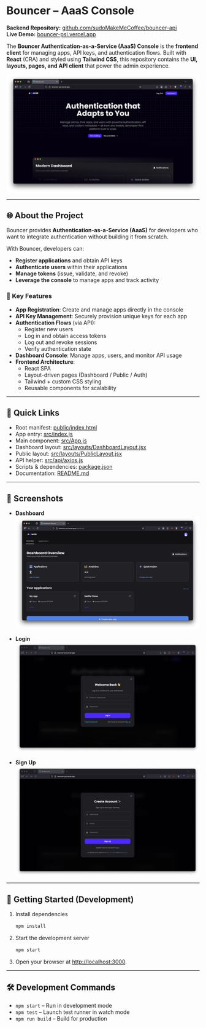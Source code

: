 # Bouncer – AaaS Console

**Backend Repository:** [github.com/sudoMakeMeCoffee/bouncer-api](https://github.com/sudoMakeMeCoffee/bouncer-api)  
**Live Demo:** [bouncer-psi.vercel.app](https://bouncer-psi.vercel.app)  

The **Bouncer Authentication-as-a-Service (AaaS) Console** is the **frontend client** for managing apps, API keys, and authentication flows. Built with **React** (CRA) and styled using **Tailwind CSS**, this repository contains the **UI, layouts, pages, and API client** that power the admin experience.  

![Dashboard snapshot](docs/screenshots/home.png)  

---

## 🌐 About the Project  

Bouncer provides **Authentication-as-a-Service (AaaS)** for developers who want to integrate authentication without building it from scratch.  

With Bouncer, developers can:  
- **Register applications** and obtain API keys  
- **Authenticate users** within their applications  
- **Manage tokens** (issue, validate, and revoke)  
- **Leverage the console** to manage apps and track activity  

### 🔑 Key Features  

- **App Registration**: Create and manage apps directly in the console  
- **API Key Management**: Securely provision unique keys for each app  
- **Authentication Flows** (via API):  
  - Register new users  
  - Log in and obtain access tokens  
  - Log out and revoke sessions  
  - Verify authentication state  
- **Dashboard Console**: Manage apps, users, and monitor API usage  
- **Frontend Architecture**:  
  - React SPA  
  - Layout-driven pages (Dashboard / Public / Auth)  
  - Tailwind + custom CSS styling  
  - Reusable components for scalability  

---

## 📂 Quick Links  

- Root manifest: [public/index.html](public/index.html)  
- App entry: [src/index.js](src/index.js)  
- Main component: [src/App.js](src/App.js)  
- Dashboard layout: [src/layouts/DashboardLayout.jsx](src/layouts/DashboardLayout.jsx)  
- Public layout: [src/layouts/PublicLayout.jsx](src/layouts/PublicLayout.jsx)  
- API helper: [src/api/axios.js](src/api/axios.js)  
- Scripts & dependencies: [package.json](package.json)  
- Documentation: [README.md](README.md)  

---

## 📸 Screenshots  

- **Dashboard**  
  ![Dashboard snapshot](docs/screenshots/dashboard.png)  

- **Login**  
  ![Login snapshot](docs/screenshots/login.png)  

- **Sign Up**  
  ![SignUp snapshot](docs/screenshots/signup.png)  

---

## 🚀 Getting Started (Development)  

1. Install dependencies  
   ```bash
   npm install
   ```  

2. Start the development server  
   ```bash
   npm start
   ```  

3. Open your browser at [http://localhost:3000](http://localhost:3000).  

---

## 🛠 Development Commands  

- `npm start` – Run in development mode  
- `npm test` – Launch test runner in watch mode  
- `npm run build` – Build for production  
